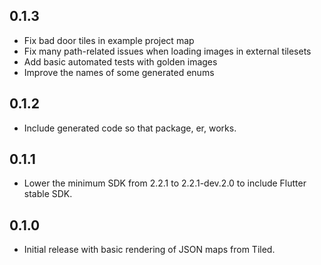 ## 0.1.3

- Fix bad door tiles in example project map
- Fix many path-related issues when loading images in external tilesets
- Add basic automated tests with golden images
- Improve the names of some generated enums

## 0.1.2

- Include generated code so that package, er, works.

## 0.1.1

- Lower the minimum SDK from 2.2.1 to 2.2.1-dev.2.0 to include Flutter stable SDK.

## 0.1.0

- Initial release with basic rendering of JSON maps from Tiled.
